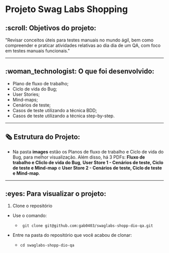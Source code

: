 # Projeto Swag Labs Shopping

<h2> :scroll: Objetivos do projeto:</h2>

<p> "Revisar conceitos úteis para testes manuais no mundo ágil, bem como compreender e praticar atividades relativas ao dia dia de um QA, com foco em testes manuais funcionais." </p>

----

<h2> :woman_technologist: O que foi desenvolvido:</h2>
<ul>
<li>Plano de fluxo de trabalho;</li>
<li>Ciclo de vida do Bug;</li>
<li>User Stories;</li>
<li>Mind-maps;</li>
<li>Cenários de teste;</li>
<li>Casos de teste utilizando a técnica BDD;</li>
<li>Casos de teste utilizando a técnica step-by-step.</li>
</ul>

----

## :newspaper_roll: Estrutura do Projeto: 
- Na pasta **images** estão os Planos de fluxo de trabalho e Ciclo de vida do Bug, para melhor visualização. Além disso, há 3 PDFs: 
**Fluxo de trabalho e Cliclo de vida do Bug**,
**User Store 1 - Cenários de teste, Ciclo de teste e Mind-map** e 
**User Store 2 - Cenários de teste, Ciclo de teste e Mind-map**.


---- 

<h2> :eyes: Para visualizar o projeto: </h2>

1. Clone o repositório

- Use o comando:  
    - ` git clone git@github.com:gab0403/swaglabs-shopp-dio-qa.git`

- Entre na pasta do repositório que você acabou de clonar:
    - `cd swaglabs-shopp-dio-qa`
